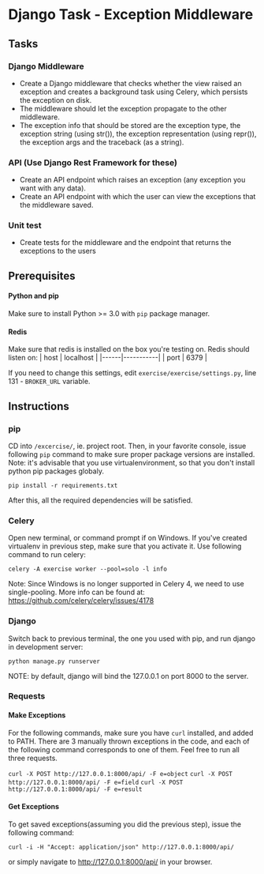 # Django Task - Exception Middleware

## Tasks

### Django Middleware

- Create a Django middleware that checks whether the view raised an exception and creates a background task using Celery, which persists the exception on disk.
- The middleware should let the exception propagate to the other middleware.
- The exception info that should be stored are the exception type, the exception string (using str()), the exception representation (using repr()), the exception args and the traceback (as a string).

### API (Use Django Rest Framework for these)

- Create an API endpoint which raises an exception (any exception you want with any data).
- Create an API endpoint with which the user can view the exceptions that the middleware saved.

### Unit test
- Create tests for the middleware and the endpoint that returns the exceptions to the users

## Prerequisites
#### Python and pip
Make sure to install Python >= 3.0 with `pip` package manager.

#### Redis
Make sure that redis is installed on the box you're testing on. Redis should listen on:
| host | localhost |
|------|-----------|
| port | 6379      |

If you need to change this settings, edit `exercise/exercise/settings.py`, line 131 - `BROKER_URL` variable.

## Instructions
### pip
CD into `/excercise/`, ie. project root. Then, in your favorite console, issue following `pip` command to make sure proper package versions are installed. Note: it's advisable that you use virtualenvironment, so that you don't install python pip packages globaly.

`pip install -r requirements.txt`

After this, all the required dependencies will be satisfied.

### Celery
Open new terminal, or command prompt if on Windows. If you've created virtualenv in previous step, make sure that you activate it. Use following command to run celery:

`celery -A exercise worker --pool=solo -l info`

Note: Since Windows is no longer supported in Celery 4, we need to use single-pooling. More info can be found at: https://github.com/celery/celery/issues/4178

### Django
Switch back to previous terminal, the one you used with pip, and run django in development server:

`python manage.py runserver`

NOTE: by default, django will bind the 127.0.0.1 on port 8000 to the server.

### Requests
#### Make Exceptions
For the following commands, make sure you have `curl` installed, and added to PATH. There are 3 manually thrown exceptions in the code, and each of the following command corresponds to one of them. Feel free to run all three requests.

`curl -X POST http://127.0.0.1:8000/api/ -F e=object`
`curl -X POST http://127.0.0.1:8000/api/ -F e=field`
`curl -X POST http://127.0.0.1:8000/api/ -F e=result`

#### Get Exceptions
To get saved exceptions(assuming you did the previous step), issue the following command:

`curl -i -H "Accept: application/json" http://127.0.0.1:8000/api/`

or simply navigate to http://127.0.0.1:8000/api/ in your browser. 
